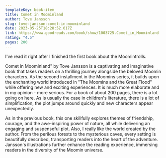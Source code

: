 ```yaml
---
templateKey: book-item
title: Comet in Moominland
author: Tove Jansson
slug: tove-jansson-comet-in-moominland
date: 2023-05-25T18:28:52.017Z
link: https://www.goodreads.com/book/show/1003725.Comet_in_Moominland
rating: "4.5"
pages: 200
---
```

I've read it right after I finished the first book about the Moomintrolls. 

Comet in Moominland" by Tove Jansson is a captivating and imaginative book that takes readers on a thrilling journey alongside the beloved Moomin characters. As the second installment in the Moomins series, it builds upon the enchanting world introduced in "The Moomins and the Great Flood" while offering new and exciting experiences. It is much more elaborate and in my opinion - more serious. For a book of about 200 pages, there is a lot going on here. As is usually the case in children's literature, there is a lot of simplification, the plot jumps around quickly and new characters appear unexpectedly.

As in the previous book, this one skillfully explores themes of friendship, courage, and the awe-inspiring power of nature, all while delivering an engaging and suspenseful plot.
Also, I really like the world created by the author. From the perilous forests to the mysterious caves, every setting is beautifully described, transporting readers into the heart of the adventure. Jansson's illustrations further enhance the reading experience, immersing readers in the diversity of the Moomin universe.